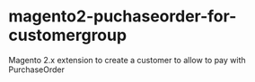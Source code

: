 # magento2-puchaseorder-for-customergroup
Magento 2.x extension to create a customer to allow to pay with PurchaseOrder
